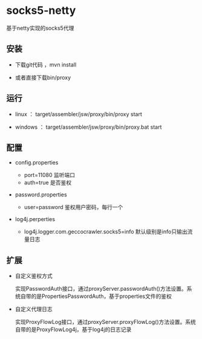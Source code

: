 # socks5-netty
基于netty实现的socks5代理

## 安装

- 下载git代码 ，mvn install
 
- 或者直接下载bin/proxy

## 运行
- linux ： target/assembler/jsw/proxy/bin/proxy start
	
- windows ： target/assembler/jsw/proxy/bin/proxy.bat start

## 配置

- config.properties
	- port=11080   监听端口
	- auth=true    是否鉴权

- password.properties
	- user=password 鉴权用户密码，每行一个

- log4j.perperties
	- log4j.logger.com.geccocrawler.socks5=info  默认级别是info只输出流量日志

## 扩展
- 自定义鉴权方式

	实现PasswordAuth接口，通过proxyServer.passwordAuth()方法设置。系统自带的是PropertiesPasswordAuth，基于properties文件的鉴权

- 自定义代理日志

	实现ProxyFlowLog接口，通过proxyServer.proxyFlowLog()方法设置。系统自带的是ProxyFlowLog4j，基于log4j的日志记录
